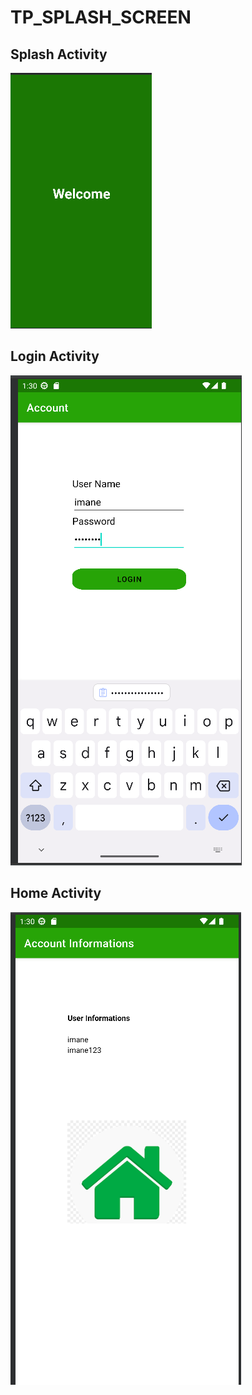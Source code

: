 # TP_SPLASH_SCREEN
<h2> Splash Activity </h2>
<img src="captures/splash.png"/>
<h2> Login Activity </h2>
<img src="captures/login.png"/>
<h2> Home Activity </h2>
<img src="captures/home.png" />
